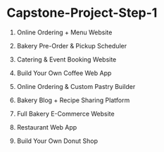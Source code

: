 # Capstone-Project-Step-1

1. Online Ordering + Menu Website

2. Bakery Pre-Order & Pickup Scheduler
  
3. Catering & Event Booking Website

4. Build Your Own Coffee Web App

5. Online Ordering & Custom Pastry Builder

6. Bakery Blog + Recipe Sharing Platform

7. Full Bakery E-Commerce Website

8. Restaurant Web App

9. Build Your Own Donut Shop
